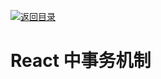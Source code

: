 [![返回目录](https://i.postimg.cc/50XLzC7C/image.png)](https://github.com/wx-chevalier/Web-Series)

# React 中事务机制
